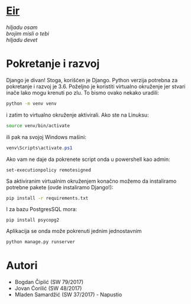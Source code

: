 # [Eir](https://en.wikipedia.org/wiki/Eir)

<em>
hiljadu osam <br>
brojim misli o tebi <br>
hiljadu devet
</em>

# Pokretanje i razvoj

Django je divan! Stoga, korišćen je Django. Python verzija potrebna za pokretanje
i razvoj je 3.6. Poželjno je koristiti virtualno okruženje jer stvari inače lako
mogu krenuti po zlu. To bismo ovako nekako uradili:
```sh
python -m venv venv
```
i zatim to virtualno okruženje aktivirali. Ako ste na Linuksu:
```sh
source venv/bin/activate
```
ili pak na svojoj Windows mašini:
```powershell
venv\Scripts\activate.ps1
```
Ako vam ne daje da pokrenete script onda u powershell kao admin:
```
set-executionpolicy remotesigned
```
Sa aktiviranim virtualnim okruženjem konačno možemo da instaliramo potrebne pakete
(ovde instaliramo Django!):
```sh
pip install -r requirements.txt
```
I za bazu PostgresSQL mora:
```
pip install psycopg2
```
Aplikacija se onda može pokrenuti jednim jednostavnim
```sh
python manage.py runserver
```

# Autori
- Bogdan Čiplić (SW 79/2017)
- Jovan Ćorilić (SW 48/2017)
- Mladen Samardžić (SW 37/2017) - Napustio
